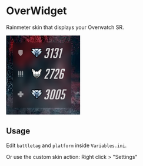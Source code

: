 # OverWidget
Rainmeter skin that displays your Overwatch SR.

![](screenshot.png)

## Usage
Edit `battletag` and `platform` inside `Variables.ini`.

Or use the custom skin action: Right click > "Settings"
